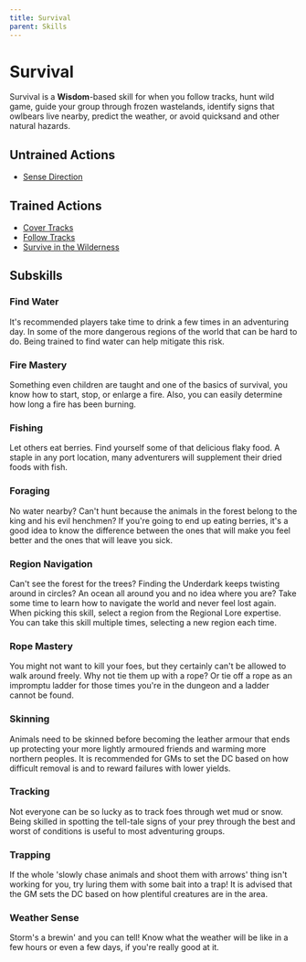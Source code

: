 ```yaml
---
title: Survival
parent: Skills
---
```


# Survival
Survival is a **Wisdom**-based skill for when you follow tracks, hunt wild game, guide your group through frozen wastelands, identify signs that owlbears live nearby, predict the weather, or avoid quicksand and other natural hazards.

## Untrained Actions
* [Sense Direction]()

## Trained Actions
* [Cover Tracks]()
* [Follow Tracks]()
* [Survive in the Wilderness]()

## Subskills

### Find Water
It's recommended players take time to drink a few times in an adventuring day. In some of the more dangerous regions of the world that can be hard to do. Being trained to find water can help mitigate this risk.

### Fire Mastery
Something even children are taught and one of the basics of survival, you know how to start, stop, or enlarge a fire. Also, you can easily determine how long a fire has been burning.

### Fishing
Let others eat berries. Find yourself some of that delicious flaky food. A staple in any port location, many adventurers will supplement their dried foods with fish.

### Foraging
No water nearby? Can't hunt because the animals in the forest belong to the king and his evil henchmen? If you're going to end up eating berries, it's a good idea to know the difference between the ones that will make you feel better and the ones that will leave you sick.

### Region Navigation
Can't see the forest for the trees? Finding the Underdark keeps twisting around in circles? An ocean all around you and no idea where you are? Take some time to learn how to navigate the world and never feel lost again. When picking this skill, select a region from the Regional Lore expertise. You can take this skill multiple times, selecting a new region each time.

### Rope Mastery
You might not want to kill your foes, but they certainly can't be allowed to walk around freely. Why not tie them up with a rope? Or tie off a rope as an impromptu ladder for those times you're in the dungeon and a ladder cannot be found.

### Skinning
Animals need to be skinned before becoming the leather armour that ends up protecting your more lightly armoured friends and warming more northern peoples.  It is recommended for GMs to set the DC based on how difficult removal is and to reward failures with lower yields.

### Tracking
Not everyone can be so lucky as to track foes through wet mud or snow. Being skilled in spotting the tell-tale signs of your prey through the best and worst of conditions is useful to most adventuring groups.

### Trapping
If the whole 'slowly chase animals and shoot them with arrows' thing isn't working for you, try luring them with some bait into a trap! It is advised that the GM sets the DC based on how plentiful creatures are in the area.

### Weather Sense
Storm's a brewin' and you can tell! Know what the weather will be like in a few hours or even a few days, if you're really good at it.
